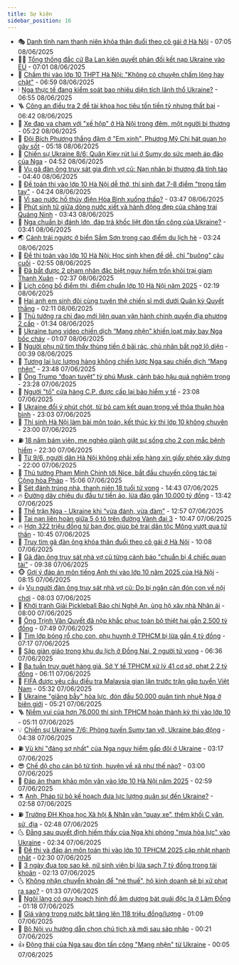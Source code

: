 ```yaml
---
title: Sự kiện
sidebar_position: 16
---
```


<!-- dantri-su-kien:START -->
- 🎭 [Danh tính nam thanh niên khỏa thân đuổi theo cô gái ở Hà Nội](https://dantri.com.vn/xa-hoi/danh-tinh-nam-thanh-nien-khoa-than-duoi-theo-co-gai-o-ha-noi-20250608140453084.htm) - 07:05 08/06/2025
- 👨‍🏫 [Tổng thống đắc cử Ba Lan kiên quyết phản đối kết nạp Ukraine vào EU](https://dantri.com.vn/the-gioi/tong-thong-dac-cu-ba-lan-kien-quyet-phan-doi-ket-nap-ukraine-vao-eu-20250608135153437.htm) - 07:01 08/06/2025
- 🌮 [Chấm thi vào lớp 10 THPT Hà Nội: &quot;Không có chuyện chấm lỏng hay chặt&quot;](https://dantri.com.vn/giao-duc/cham-thi-vao-lop-10-thpt-ha-noi-khong-co-chuyen-cham-long-hay-chat-20250608115352987.htm) - 06:59 08/06/2025
- 🕯 [Nga thực tế đang kiểm soát bao nhiêu diện tích lãnh thổ Ukraine?](https://dantri.com.vn/the-gioi/nga-thuc-te-dang-kiem-soat-bao-nhieu-dien-tich-lanh-tho-ukraine-20250608120207192.htm) - 06:55 08/06/2025
- 🪜 [Công an điều tra 2 đề tài khoa học tiêu tốn tiền tỷ nhưng thất bại](https://dantri.com.vn/phap-luat/cong-an-dieu-tra-2-de-tai-khoa-hoc-tieu-ton-tien-ty-nhung-that-bai-20250608113708143.htm) - 06:42 08/06/2025
- 🐘 [Xe đạp va chạm với &quot;xế hộp&quot; ở Hà Nội trong đêm, một người bị thương](https://dantri.com.vn/xa-hoi/xe-dap-va-cham-voi-xe-hop-o-ha-noi-trong-dem-mot-nguoi-bi-thuong-20250608121513654.htm) - 05:22 08/06/2025
- 🤔 [Đội Bích Phương thắng đậm ở &quot;Em xinh&quot;, Phương Mỹ Chi hát quan họ gây sốt](https://dantri.com.vn/giai-tri/doi-bich-phuong-thang-dam-o-em-xinh-phuong-my-chi-hat-quan-ho-gay-sot-20250608120415414.htm) - 05:18 08/06/2025
- 🧠 [Chiến sự Ukraine 8/6: Quân Kiev rút lui ở Sumy do sức mạnh áp đảo của Nga](https://dantri.com.vn/the-gioi/chien-su-ukraine-86-quan-kiev-rut-lui-o-sumy-do-suc-manh-ap-dao-cua-nga-20250608113105197.htm) - 04:52 08/06/2025
- 📝 [Vụ gã đàn ông truy sát gia đình vợ cũ: Nạn nhân bị thương đã tỉnh táo](https://dantri.com.vn/phap-luat/vu-ga-dan-ong-truy-sat-gia-dinh-vo-cu-nan-nhan-bi-thuong-da-tinh-tao-20250608113046626.htm) - 04:40 08/06/2025
- 🦏 [Đề toán thi vào lớp 10 Hà Nội dễ thở, thí sinh đạt 7-8 điểm &quot;trong tầm tay&quot;](https://dantri.com.vn/giao-duc/de-toan-thi-vao-lop-10-ha-noi-de-tho-thi-sinh-dat-7-8-diem-trong-tam-tay-20250607210741609.htm) - 04:24 08/06/2025
- 🥰 [Vì sao nước hồ thủy điện Hòa Bình xuống thấp?](https://dantri.com.vn/xa-hoi/vi-sao-nuoc-ho-thuy-dien-hoa-binh-xuong-thap-20250608104147379.htm) - 03:47 08/06/2025
- 🤗 [Phút sinh tử giữa dòng nước xiết và hành động đẹp của chàng trai Quảng Ninh](https://dantri.com.vn/doi-song/phut-sinh-tu-giua-dong-nuoc-xiet-va-hanh-dong-dep-cua-chang-trai-quang-ninh-20250608103032372.htm) - 03:43 08/06/2025
- 🌈 [Nga chuẩn bị đánh lớn, đáp trả khốc liệt đòn tấn công của Ukraine?](https://dantri.com.vn/the-gioi/nga-chuan-bi-danh-lon-dap-tra-khoc-liet-don-tan-cong-cua-ukraine-20250608081726301.htm) - 03:41 08/06/2025
- 🌏 [Cảnh trái ngược ở biển Sầm Sơn trong cao điểm du lịch hè](https://dantri.com.vn/du-lich/canh-trai-nguoc-o-bien-sam-son-trong-cao-diem-du-lich-he-20250608094908640.htm) - 03:24 08/06/2025
- 💄 [Đề thi toán vào lớp 10 Hà Nội: Học sinh khen đề dễ, chỉ &quot;buông&quot; câu cuối](https://dantri.com.vn/giao-duc/de-thi-toan-vao-lop-10-ha-noi-hoc-sinh-khen-de-de-chi-buong-cau-cuoi-20250607214508792.htm) - 02:55 08/06/2025
- 👺 [Đã bắt được 2 phạm nhân đặc biệt nguy hiểm trốn khỏi trại giam Thanh Xuân](https://dantri.com.vn/phap-luat/da-bat-duoc-2-pham-nhan-dac-biet-nguy-hiem-tron-khoi-trai-giam-thanh-xuan-20250608090421593.htm) - 02:37 08/06/2025
- 👹 [Lịch công bố điểm thi, điểm chuẩn lớp 10 Hà Nội năm 2025](https://dantri.com.vn/giao-duc/lich-cong-bo-diem-thi-diem-chuan-lop-10-ha-noi-nam-2025-20250608084048179.htm) - 02:19 08/06/2025
- 🌊 [Hai anh em sinh đôi cùng tuyên thệ chiến sĩ mới dưới Quân kỳ Quyết thắng](https://dantri.com.vn/xa-hoi/hai-anh-em-sinh-doi-cung-tuyen-the-chien-si-moi-duoi-quan-ky-quyet-thang-20250605110207835.htm) - 02:11 08/06/2025
- 🤠 [Thủ tướng ra chỉ đạo mới liên quan vận hành chính quyền địa phương 2 cấp](https://dantri.com.vn/xa-hoi/thu-tuong-ra-chi-dao-moi-lien-quan-van-hanh-chinh-quyen-dia-phuong-2-cap-20250608083136027.htm) - 01:34 08/06/2025
- 🎊 [Ukraine tung video chiến dịch “Mạng nhện” khiến loạt máy bay Nga bốc cháy](https://dantri.com.vn/the-gioi/ukraine-tung-video-chien-dich-mang-nhen-khien-loat-may-bay-nga-boc-chay-20250608070844857.htm) - 01:07 08/06/2025
- 🐘 [Người phụ nữ tìm thấy thùng tiền ở bãi rác, chủ nhân bất ngờ lộ diện](https://dantri.com.vn/doi-song/nguoi-phu-nu-tim-thay-thung-tien-o-bai-rac-chu-nhan-bat-ngo-lo-dien-20250607201758224.htm) - 00:39 08/06/2025
- 💂 [Tương lai lực lượng hàng không chiến lược Nga sau chiến dịch “Mạng nhện”](https://dantri.com.vn/the-gioi/tuong-lai-luc-luong-hang-khong-chien-luoc-nga-sau-chien-dich-mang-nhen-20250608064331393.htm) - 23:48 07/06/2025
- 👹 [Ông Trump “đoạn tuyệt” tỷ phú Musk, cảnh báo hậu quả nghiêm trọng](https://dantri.com.vn/the-gioi/ong-trump-doan-tuyet-ty-phu-musk-canh-bao-hau-qua-nghiem-trong-20250607062121021.htm) - 23:28 07/06/2025
- 🦒 [Người &quot;tố&quot; cửa hàng C.P. được cấp lại bảo hiểm y tế](https://dantri.com.vn/lao-dong-viec-lam/nguoi-to-cua-hang-cp-duoc-cap-lai-bao-hiem-y-te-20250607220958007.htm) - 23:08 07/06/2025
- 🗽 [Ukraine đổi ý phút chót, từ bỏ cam kết quan trọng về thỏa thuận hòa bình](https://dantri.com.vn/the-gioi/ukraine-doi-y-phut-chot-tu-bo-cam-ket-quan-trong-ve-thoa-thuan-hoa-binh-20250608055725086.htm) - 23:03 07/06/2025
- 💄 [Thí sinh Hà Nội làm bài môn toán, kết thúc kỳ thi lớp 10 không chuyên](https://dantri.com.vn/giao-duc/thi-sinh-ha-noi-lam-bai-mon-toan-ket-thuc-ky-thi-lop-10-khong-chuyen-20250607205507117.htm) - 23:00 07/06/2025
- ⛽️ [18 năm bám viện, mẹ nghèo giành giật sự sống cho 2 con mắc bệnh hiểm](https://dantri.com.vn/tam-long-nhan-ai/18-nam-bam-vien-me-ngheo-gianh-giat-su-song-cho-2-con-mac-benh-hiem-20250602090101015.htm) - 22:30 07/06/2025
- 🥷 [Từ 9/6, người dân Hà Nội không phải xếp hàng xin giấy phép xây dựng](https://dantri.com.vn/xa-hoi/tu-96-nguoi-dan-ha-noi-khong-phai-xep-hang-xin-giay-phep-xay-dung-20250607194502075.htm) - 22:00 07/06/2025
- 🤖 [Thủ tướng Phạm Minh Chính tới Nice, bắt đầu chuyến công tác tại Cộng hòa Pháp](https://dantri.com.vn/xa-hoi/thu-tuong-pham-minh-chinh-toi-nice-bat-dau-chuyen-cong-tac-tai-cong-hoa-phap-20250607220646169.htm) - 15:06 07/06/2025
- 🌊 [Sét đánh trúng nhà, thanh niên 18 tuổi tử vong](https://dantri.com.vn/xa-hoi/set-danh-trung-nha-thanh-nien-18-tuoi-tu-vong-20250607212806595.htm) - 14:43 07/06/2025
- 🔥 [Đường dây chiêu dụ đầu tư tiền ảo, lừa đảo gần 10.000 tỷ đồng](https://dantri.com.vn/phap-luat/duong-day-chieu-du-dau-tu-tien-ao-lua-dao-gan-10000-ty-dong-20250607202116143.htm) - 13:42 07/06/2025
- 🦏 [Thế trận Nga - Ukraine khi “vừa đánh, vừa đàm”](https://dantri.com.vn/the-gioi/the-tran-nga-ukraine-khi-vua-danh-vua-dam-20250607193813788.htm) - 12:57 07/06/2025
- 🐘 [Tai nạn liên hoàn giữa 5 ô tô trên đường Vành đai 3](https://dantri.com.vn/xa-hoi/tai-nan-lien-hoan-giua-5-o-to-tren-duong-vanh-dai-3-20250607174503525.htm) - 10:47 07/06/2025
- 🔥 [Hơn 322 triệu đồng từ bạn đọc giúp bé trai dân tộc Mông vượt qua tử thần](https://dantri.com.vn/tam-long-nhan-ai/hon-322-trieu-dong-tu-ban-doc-giup-be-trai-dan-toc-mong-vuot-qua-tu-than-20250607112952557.htm) - 10:45 07/06/2025
- 💼 [Truy tìm gã đàn ông khỏa thân đuổi theo cô gái ở Hà Nội](https://dantri.com.vn/phap-luat/truy-tim-ga-dan-ong-khoa-than-duoi-theo-co-gai-o-ha-noi-20250607165207786.htm) - 10:08 07/06/2025
- 🚀 [Gã đàn ông truy sát nhà vợ cũ từng cảnh báo &quot;chuẩn bị 4 chiếc quan tài&quot;](https://dantri.com.vn/phap-luat/ga-dan-ong-truy-sat-nha-vo-cu-tung-canh-bao-chuan-bi-4-chiec-quan-tai-20250607161444567.htm) - 09:38 07/06/2025
- 🐵 [Gợi ý đáp án môn tiếng Anh thi vào lớp 10 năm 2025 của Hà Nội](https://dantri.com.vn/giao-duc/goi-y-dap-an-mon-tieng-anh-thi-vao-lop-10-nam-2025-cua-ha-noi-20250607081354293.htm) - 08:15 07/06/2025
- 👍 [Vụ người đàn ông truy sát nhà vợ cũ: Do bị ngăn cản đón con về nội chơi](https://dantri.com.vn/phap-luat/vu-nguoi-dan-ong-truy-sat-nha-vo-cu-do-bi-ngan-can-don-con-ve-noi-choi-20250607144246931.htm) - 08:03 07/06/2025
- 🚦 [Khởi tranh Giải Pickleball Báo chí Nghệ An, ủng hộ xây nhà Nhân ái](https://dantri.com.vn/tam-long-nhan-ai/khoi-tranh-giai-pickleball-bao-chi-nghe-an-ung-ho-xay-nha-nhan-ai-20250607140716369.htm) - 08:00 07/06/2025
- 🥸 [Ông Trịnh Văn Quyết đã nộp khắc phục toàn bộ thiệt hại gần 2.500 tỷ đồng](https://dantri.com.vn/phap-luat/ong-trinh-van-quyet-da-nop-khac-phuc-toan-bo-thiet-hai-gan-2500-ty-dong-20250607143608096.htm) - 07:49 07/06/2025
- 🥷 [Tìm lớp bóng rổ cho con, phụ huynh ở TPHCM bị lừa gần 4 tỷ đồng](https://dantri.com.vn/phap-luat/tim-lop-bong-ro-cho-con-phu-huynh-o-tphcm-bi-lua-gan-4-ty-dong-20250607115437275.htm) - 07:17 07/06/2025
- 🤡 [Sập giàn giáo trong khu du lịch ở Đồng Nai, 2 người tử vong](https://dantri.com.vn/xa-hoi/sap-gian-giao-trong-khu-du-lich-o-dong-nai-2-nguoi-tu-vong-20250607122234252.htm) - 06:36 07/06/2025
- 🥳 [Ba tuần truy quét hàng giả, Sở Y tế TPHCM xử lý 41 cơ sở, phạt 2,2 tỷ đồng](https://dantri.com.vn/suc-khoe/ba-tuan-truy-quet-hang-gia-so-y-te-tphcm-xu-ly-41-co-so-phat-22-ty-dong-20250607115041855.htm) - 06:11 07/06/2025
- 🤩 [FIFA được yêu cầu điều tra Malaysia gian lận trước trận gặp tuyển Việt Nam](https://dantri.com.vn/the-thao/fifa-duoc-yeu-cau-dieu-tra-malaysia-gian-lan-truoc-tran-gap-tuyen-viet-nam-20250607120844394.htm) - 05:32 07/06/2025
- 🎡 [Ukraine &quot;giăng bẫy&quot; hỏa lực, đón đầu 50.000 quân tinh nhuệ Nga ở biên giới](https://dantri.com.vn/the-gioi/ukraine-giang-bay-hoa-luc-don-dau-50000-quan-tinh-nhue-nga-o-bien-gioi-20250607120005337.htm) - 05:21 07/06/2025
- 🪜 [Niềm vui của hơn 76.000 thí sinh TPHCM hoàn thành kỳ thi vào lớp 10](https://dantri.com.vn/giao-duc/niem-vui-cua-hon-76000-thi-sinh-tphcm-hoan-thanh-ky-thi-vao-lop-10-20250607114741520.htm) - 05:11 07/06/2025
- 💡 [Chiến sự Ukraine 7/6: Phòng tuyến Sumy tan vỡ, Ukraine báo động](https://dantri.com.vn/the-gioi/chien-su-ukraine-76-phong-tuyen-sumy-tan-vo-ukraine-bao-dong-20250607113502974.htm) - 04:38 07/06/2025
- ⛽️ [Vũ khí &quot;đáng sợ nhất&quot; của Nga nguy hiểm gấp đôi ở Ukraine](https://dantri.com.vn/the-gioi/vu-khi-dang-so-nhat-cua-nga-nguy-hiem-gap-doi-o-ukraine-20250607101457369.htm) - 03:17 07/06/2025
- 😎 [Chế độ cho cán bộ từ tỉnh, huyện về xã như thế nào?](https://dantri.com.vn/noi-vu/che-do-cho-can-bo-tu-tinh-huyen-ve-xa-nhu-the-nao-20250606224956032.htm) - 03:00 07/06/2025
- 🗽 [Đáp án tham khảo môn văn vào lớp 10 Hà Nội năm 2025](https://dantri.com.vn/giao-duc/dap-an-tham-khao-mon-van-vao-lop-10-ha-noi-nam-2025-20250606224248672.htm) - 02:59 07/06/2025
- ⚗️ [Anh, Pháp từ bỏ kế hoạch đưa lực lượng quân sự đến Ukraine?](https://dantri.com.vn/the-gioi/anh-phap-tu-bo-ke-hoach-dua-luc-luong-quan-su-den-ukraine-20250607093409487.htm) - 02:58 07/06/2025
- ⛽️ [Trường ĐH Khoa học Xã hội &amp; Nhân văn “quay xe”, thêm khối C văn, sử, địa](https://dantri.com.vn/giao-duc/truong-dh-khoa-hoc-xa-hoi-nhan-van-quay-xe-them-khoi-c-van-su-dia-20250606221746033.htm) - 02:48 07/06/2025
- 🌜 [Đằng sau quyết định hiếm thấy của Nga khi phóng &quot;mưa hỏa lực&quot; vào Ukraine](https://dantri.com.vn/the-gioi/dang-sau-quyet-dinh-hiem-thay-cua-nga-khi-phong-mua-hoa-luc-vao-ukraine-20250607090703307.htm) - 02:34 07/06/2025
- 🦩 [Đề thi và đáp án môn toán thi vào lớp 10 TPHCM 2025 cập nhật nhanh nhất](https://dantri.com.vn/giao-duc/de-thi-va-dap-an-mon-toan-thi-vao-lop-10-tphcm-2025-cap-nhat-nhanh-nhat-20250607075826852.htm) - 02:30 07/06/2025
- 🦒 [3 ngày đua top sao kê, nữ sinh viên bị lừa sạch 7 tỷ đồng trong tài khoản](https://dantri.com.vn/giao-duc/3-ngay-dua-top-sao-ke-nu-sinh-vien-bi-lua-sach-7-ty-dong-trong-tai-khoan-20250607090600713.htm) - 02:13 07/06/2025
- 🌜 [Không nhận chuyển khoản để &quot;né thuế&quot;, hộ kinh doanh sẽ bị xử phạt ra sao?](https://dantri.com.vn/kinh-doanh/khong-nhan-chuyen-khoan-de-ne-thue-ho-kinh-doanh-se-bi-xu-phat-ra-sao-20250607023659249.htm) - 01:33 07/06/2025
- 🐎 [Ngôi làng có quy hoạch hình đồ âm dương bát quái độc lạ ở Lâm Đồng](https://dantri.com.vn/xa-hoi/ngoi-lang-co-quy-hoach-hinh-do-am-duong-bat-quai-doc-la-o-lam-dong-20250607074520303.htm) - 01:18 07/06/2025
- 🌋 [Giá vàng trong nước bật tăng lên 118 triệu đồng/lượng](https://dantri.com.vn/kinh-doanh/gia-vang-trong-nuoc-bat-tang-len-118-trieu-dongluong-20250607020043444.htm) - 01:09 07/06/2025
- 🧰 [Bộ Nội vụ hướng dẫn chọn chủ tịch xã mới sau sáp nhập](https://dantri.com.vn/noi-vu/bo-noi-vu-huong-dan-chon-chu-tich-xa-moi-sau-sap-nhap-20250607071227879.htm) - 00:21 07/06/2025
- 👍 [Động thái của Nga sau đòn tấn công &quot;Mạng nhện&quot; từ Ukraine](https://dantri.com.vn/the-gioi/dong-thai-cua-nga-sau-don-tan-cong-mang-nhen-tu-ukraine-20250607065340937.htm) - 00:05 07/06/2025<!-- dantri-su-kien:END -->
